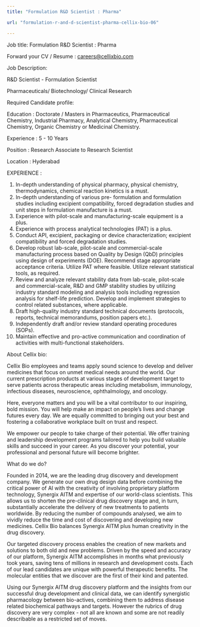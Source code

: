 ```yaml
---
title: "Formulation R&D Scientist : Pharma"

url: "formulation-r-and-d-scientist-pharma-cellix-bio-06"

---
```


Job title: Formulation R&D Scientist : Pharma

Forward your CV / Resume : careers@cellixbio.com

Job Description:

R&D Scientist - Formulation Scientist

Pharmaceuticals/ Biotechnology/ Clinical Research

Required Candidate profile:

Education : Doctorate / Masters in Pharmaceutics, Pharmaceutical Chemistry, Industrial Pharmacy, Analytical Chemistry, Pharmaceutical Chemistry, Organic Chemistry or Medicinal Chemistry.

Experience : 5 - 10 Years

Position : Research Associate to Research Scientist

Location : Hyderabad

EXPERIENCE :

1) In-depth understanding of physical pharmacy, physical chemistry, thermodynamics, chemical reaction kinetics is a must.
2) In-depth understanding of various pre- formulation and formulation studies including excipient compatibility, forced degradation studies and unit steps in formulation manufacture is a must.
3) Experience with pilot-scale and manufacturing-scale equipment is a plus.
4) Experience with process analytical technologies (PAT) is a plus.
5) Conduct API, excipient, packaging or device characterization; excipient compatibility and forced degradation studies.
6) Develop robust lab-scale, pilot-scale and commercial-scale manufacturing process based on Quality by Design (QbD) principles using design of experiments (DOE). Recommend stage appropriate acceptance criteria. Utilize PAT where feasible. Utilize relevant statistical tools, as required.
7) Review and analyze relevant stability data from lab-scale, pilot-scale and commercial-scale, R&D and GMP stability studies by utilizing industry standard modeling and analysis tools including regression analysis for shelf-life prediction. Develop and implement strategies to control related substances, where applicable.
8) Draft high-quality industry standard technical documents (protocols, reports, technical memorandums, position papers etc.).
9) Independently draft and/or review standard operating procedures (SOPs).
10) Maintain effective and pro-active communication and coordination of activities with multi-functional stakeholders.

About Cellix bio:

Cellix Bio employees and teams apply sound science to develop and deliver medicines that focus on unmet medical needs around the world. Our current prescription products at various stages of development target to serve patients across therapeutic areas including metabolism, immunology, infectious diseases, neuroscience, ophthalmology, and oncology.

Here, everyone matters and you will be a vital contributor to our inspiring, bold mission. You will help make an impact on people’s lives and change futures every day. We are equally committed to bringing out your best and fostering a collaborative workplace built on trust and respect.

We empower our people to take charge of their potential. We offer training and leadership development programs tailored to help you build valuable skills and succeed in your career. As you discover your potential, your professional and personal future will become brighter.

What do we do?

Founded in 2014, we are the leading drug discovery and development company. We generate our own drug design data before combining the critical power of AI with the creativity of involving proprietary platform technology, Synergix AITM and expertise of our world-class scientists. This allows us to shorten the pre-clinical drug discovery stage and, in turn, substantially accelerate the delivery of new treatments to patients worldwide. By reducing the number of compounds analysed, we aim to vividly reduce the time and cost of discovering and developing new medicines. Cellix Bio balances Synergix AITM plus human creativity in the drug discovery.

Our targeted discovery process enables the creation of new markets and solutions to both old and new problems. Driven by the speed and accuracy of our platform, Synergix AITM accomplishes in months what previously took years, saving tens of millions in research and development costs. Each of our lead candidates are unique with powerful therapeutic benefits. The molecular entities that we discover are the first of their kind and patented.

Using our Synergix AITM drug discovery platform and the insights from our successful drug development and clinical data, we can identify synergistic pharmacology between bio-actives, combining them to address disease related biochemical pathways and targets. However the rubrics of drug discovery are very complex - not all are known and some are not readily describable as a restricted set of moves.
